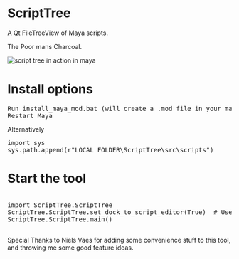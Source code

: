 # ScriptTree
A Qt FileTreeView of Maya scripts.

The Poor mans Charcoal.

![script tree in action in maya](https://raw.githubusercontent.com/rBrenick/ScriptTree/master/docs/example_image.PNG)


# Install options

<pre>
Run install_maya_mod.bat (will create a .mod file in your maya/modules folder)
Restart Maya
</pre>

Alternatively

<pre>
import sys
sys.path.append(r"LOCAL_FOLDER\ScriptTree\src\scripts")
</pre>


# Start the tool
<pre>

import ScriptTree.ScriptTree
ScriptTree.ScriptTree.set_dock_to_script_editor(True)  # Use this if you want to dock it directly to the script editor
ScriptTree.ScriptTree.main()

</pre>

Special Thanks to Niels Vaes for adding some convenience stuff to this tool, and throwing me some good feature ideas.
